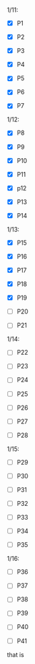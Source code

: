 1/11:

- [x] P1
- [x] P2
- [x] P3  
- [x] P4
- [x] P5
- [x] P6
- [x] P7



1/12:

- [x] P8

- [x] P9 

- [x] P10

- [x] P11

- [x] p12    

- [x] P13

- [x] P14

  

1/13:

- [x] P15

- [x] P16

- [x] P17

- [x] P18

- [x] P19

- [ ] P20

- [ ] P21

  
  

1/14:

- [ ] P22

- [ ] P23

- [ ] P24

- [ ] P25

- [ ] P26

- [ ] P27

- [ ] P28

 

1/15:

- [ ] P29

- [ ] P30

- [ ] P31

- [ ] P32

- [ ] P33

- [ ] P34

- [ ] P35

 

1/16:

- [ ] P36
- [ ] P37
- [ ] P38
- [ ] P39
- [ ] P40
- [ ] P41



that is 
